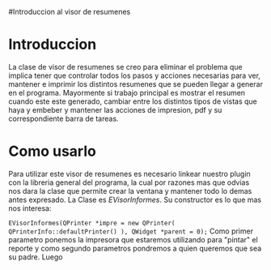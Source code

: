#Introduccion al visor de resumenes

# Introduccion #

La clase de visor de resumenes se creo para eliminar el problema que implica tener que controlar todos los pasos y acciones necesarias para ver, mantener e imprimir los distintos resumenes que se pueden llegar a generar en el programa. Mayormente si trabajo principal es mostrar el resumen cuando este este generado, cambiar entre los distintos tipos de vistas que haya y embeber y mantener las acciones de impresion, pdf y su correspondiente barra de tareas.

# Como usarlo #

Para utilizar este visor de resumenes es necesario linkear nuestro plugin con la libreria general del programa, la cual por razones mas que odvias nos dara la clase que permite crear la ventana y mantener todo lo demas antes expresado. La Clase es _EVisorInformes_.
Su constructor es lo que mas nos interesa:

`EVisorInformes(QPrinter *impre = new QPrinter( QPrinterInfo::defaultPrinter() ), QWidget *parent = 0);`
Como primer parametro ponemos la impresora que estaremos utilizando para "pintar" el reporte y como segundo parametros pondremos a quien queremos que sea su padre. Luego